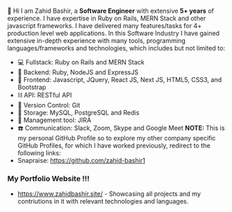 👋 Hi I am Zahid Bashir, a **Software Engineer** with extensive **5+ years** of experience. I have expertise in Ruby on Rails, MERN Stack and other javascript frameworks. I have delivered many features/tasks for 4+ production level web applications.
In this Software Industry I have gained extensive in-depth experience with many tools, programming languages/frameworks and technologies, which includes but not limited to:
- 💻 Fullstack: Ruby on Rails and MERN Stack
- 🤖 Backend: Ruby, NodeJS and ExpressJS
- 🎨 Frontend: Javascript, JQuery, React JS, Next JS, HTML5, CSS3, and Bootstrap
- ⛓️ API: RESTful API
- 🔗 Version Control: Git
- 💾 Storage: MySQL, PostgreSQL and Redis
- 🔭 Management tool: JIRA
- ☎️ Communication: Slack, Zoom, Skype and Google Meet
**NOTE:**
This is my personal GitHub Profile so to explore my other company specific GitHub Profiles, for which I have worked previously, redirect to the following links:
- Snapraise: https://github.com/zahid-bashir1

### My Portfolio Website !!!
- https://www.zahidbashir.site/ -  Showcasing all projects and my contriutions in it with relevant technologies and languages.
